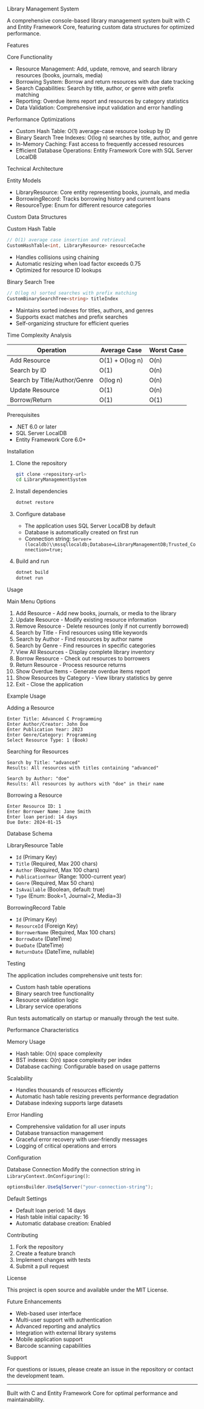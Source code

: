 ﻿ Library Management System

A comprehensive console-based library management system built with C and Entity Framework Core, featuring custom data structures for optimized performance.

 Features

 Core Functionality
- Resource Management: Add, update, remove, and search library resources (books, journals, media)
- Borrowing System: Borrow and return resources with due date tracking
- Search Capabilities: Search by title, author, or genre with prefix matching
- Reporting: Overdue items report and resources by category statistics
- Data Validation: Comprehensive input validation and error handling

 Performance Optimizations
- Custom Hash Table: O(1) average-case resource lookup by ID
- Binary Search Tree Indexes: O(log n) searches by title, author, and genre
- In-Memory Caching: Fast access to frequently accessed resources
- Efficient Database Operations: Entity Framework Core with SQL Server LocalDB

 Technical Architecture

 Entity Models
- LibraryResource: Core entity representing books, journals, and media
- BorrowingRecord: Tracks borrowing history and current loans
- ResourceType: Enum for different resource categories

 Custom Data Structures

 Custom Hash Table
```csharp
// O(1) average case insertion and retrieval
CustomHashTable<int, LibraryResource> resourceCache
```
- Handles collisions using chaining
- Automatic resizing when load factor exceeds 0.75
- Optimized for resource ID lookups

 Binary Search Tree
```csharp
// O(log n) sorted searches with prefix matching
CustomBinarySearchTree<string> titleIndex
```
- Maintains sorted indexes for titles, authors, and genres
- Supports exact matches and prefix searches
- Self-organizing structure for efficient queries

 Time Complexity Analysis

| Operation | Average Case | Worst Case |
|-----------|--------------|------------|
| Add Resource | O(1) + O(log n) | O(n) |
| Search by ID | O(1) | O(n) |
| Search by Title/Author/Genre | O(log n) | O(n) |
| Update Resource | O(1) | O(n) |
| Borrow/Return | O(1) | O(1) |

 Prerequisites

- .NET 6.0 or later
- SQL Server LocalDB
- Entity Framework Core 6.0+

 Installation

1. Clone the repository
   ```bash
   git clone <repository-url>
   cd LibraryManagementSystem
   ```

2. Install dependencies
   ```bash
   dotnet restore
   ```

3. Configure database
   - The application uses SQL Server LocalDB by default
   - Database is automatically created on first run
   - Connection string: `Server=(localdb)\\mssqllocaldb;Database=LibraryManagementDB;Trusted_Connection=true;`

4. Build and run
   ```bash
   dotnet build
   dotnet run
   ```

 Usage

 Main Menu Options

1. Add Resource - Add new books, journals, or media to the library
2. Update Resource - Modify existing resource information
3. Remove Resource - Delete resources (only if not currently borrowed)
4. Search by Title - Find resources using title keywords
5. Search by Author - Find resources by author name
6. Search by Genre - Find resources in specific categories
7. View All Resources - Display complete library inventory
8. Borrow Resource - Check out resources to borrowers
9. Return Resource - Process resource returns
10. Show Overdue Items - Generate overdue items report
11. Show Resources by Category - View library statistics by genre
12. Exit - Close the application

 Example Usage

 Adding a Resource
```
Enter Title: Advanced C Programming
Enter Author/Creator: John Doe
Enter Publication Year: 2023
Enter Genre/Category: Programming
Select Resource Type: 1 (Book)
```

 Searching for Resources
```
Search by Title: "advanced"
Results: All resources with titles containing "advanced"

Search by Author: "doe"
Results: All resources by authors with "doe" in their name
```

 Borrowing a Resource
```
Enter Resource ID: 1
Enter Borrower Name: Jane Smith
Enter loan period: 14 days
Due Date: 2024-01-15
```

 Database Schema

 LibraryResource Table
- `Id` (Primary Key)
- `Title` (Required, Max 200 chars)
- `Author` (Required, Max 100 chars)
- `PublicationYear` (Range: 1000-current year)
- `Genre` (Required, Max 50 chars)
- `IsAvailable` (Boolean, default: true)
- `Type` (Enum: Book=1, Journal=2, Media=3)

 BorrowingRecord Table
- `Id` (Primary Key)
- `ResourceId` (Foreign Key)
- `BorrowerName` (Required, Max 100 chars)
- `BorrowDate` (DateTime)
- `DueDate` (DateTime)
- `ReturnDate` (DateTime, nullable)

 Testing

The application includes comprehensive unit tests for:
- Custom hash table operations
- Binary search tree functionality
- Resource validation logic
- Library service operations

Run tests automatically on startup or manually through the test suite.

 Performance Characteristics

 Memory Usage
- Hash table: O(n) space complexity
- BST indexes: O(n) space complexity per index
- Database caching: Configurable based on usage patterns

 Scalability
- Handles thousands of resources efficiently
- Automatic hash table resizing prevents performance degradation
- Database indexing supports large datasets

 Error Handling

- Comprehensive validation for all user inputs
- Database transaction management
- Graceful error recovery with user-friendly messages
- Logging of critical operations and errors

 Configuration

 Database Connection
Modify the connection string in `LibraryContext.OnConfiguring()`:
```csharp
optionsBuilder.UseSqlServer("your-connection-string");
```

 Default Settings
- Default loan period: 14 days
- Hash table initial capacity: 16
- Automatic database creation: Enabled

 Contributing

1. Fork the repository
2. Create a feature branch
3. Implement changes with tests
4. Submit a pull request

 License

This project is open source and available under the MIT License.

 Future Enhancements

- Web-based user interface
- Multi-user support with authentication
- Advanced reporting and analytics
- Integration with external library systems
- Mobile application support
- Barcode scanning capabilities

 Support

For questions or issues, please create an issue in the repository or contact the development team.

---

Built with C and Entity Framework Core for optimal performance and maintainability.